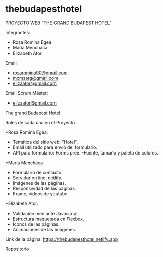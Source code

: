 # thebudapesthotel
PROYECTO WEB "THE GRAND BUDAPEST HOTEL"

Integrantes:
- Rosa Romina Egea
- María Menchaca
- Elizabeth Ator

Email:
- rosaromina90@gmail.com
- mcmsarg@gmail.com
- elizaator@gmail.com

Email Scrum Máster:
- elizaator@gmail.com


The grand Budapest Hotel


Roles de cada una en el Proyecto.

*Rosa Romina Egea:
- Temática del sitio web: "Hotel".
- Email utilizado para envío del formulario.
- API para formulario: Forms pree.
-Fuente, tamaño y paleta de colores.

*María Menchaca
- Formulario de contacto.
- Servidor on line: netlify.
- Imágenes de las páginas.
- Responsividad de las páginas.
- Iframe, videos de youtube. 

*Elizabeth Ator: 
- Validación mediante Javascript.
- Estructura maquetada en Flexbox.
- Íconos de las páginas.
- Animaciones de las imágenes. 


Link de la página: https://thebudapesthotel.netlify.app

Repositorio 

